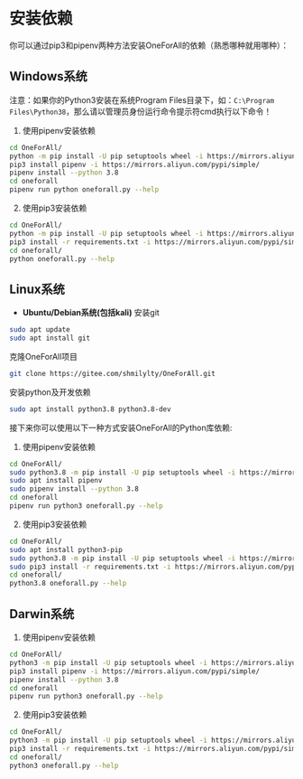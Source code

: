 # 安装依赖

你可以通过pip3和pipenv两种方法安装OneForAll的依赖（熟悉哪种就用哪种）：

## Windows系统

注意：如果你的Python3安装在系统Program Files目录下，如：`C:\Program Files\Python38`，那么请以管理员身份运行命令提示符cmd执行以下命令！

1. 使用pipenv安装依赖
```bash
cd OneForAll/
python -m pip install -U pip setuptools wheel -i https://mirrors.aliyun.com/pypi/simple/
pip3 install pipenv -i https://mirrors.aliyun.com/pypi/simple/
pipenv install --python 3.8
cd oneforall
pipenv run python oneforall.py --help
```

2. 使用pip3安装依赖
```bash
cd OneForAll/
python -m pip install -U pip setuptools wheel -i https://mirrors.aliyun.com/pypi/simple/
pip3 install -r requirements.txt -i https://mirrors.aliyun.com/pypi/simple/
cd oneforall/
python oneforall.py --help
```
## Linux系统

* **Ubuntu/Debian系统(包括kali)**
安装git
```bash
sudo apt update
sudo apt install git
```

克隆OneForAll项目
```bash
git clone https://gitee.com/shmilylty/OneForAll.git
```

安装python及开发依赖
```bash
sudo apt install python3.8 python3.8-dev
```
接下来你可以使用以下一种方式安装OneForAll的Python库依赖:
1. 使用pipenv安装依赖
```bash
cd OneForAll/
sudo python3.8 -m pip install -U pip setuptools wheel -i https://mirrors.aliyun.com/pypi/simple/
sudo apt install pipenv
sudo pipenv install --python 3.8
cd oneforall
pipenv run python3 oneforall.py --help
```

2. 使用pip3安装依赖
```bash
cd OneForAll/
sudo apt install python3-pip
sudo python3.8 -m pip install -U pip setuptools wheel -i https://mirrors.aliyun.com/pypi/simple/
sudo pip3 install -r requirements.txt -i https://mirrors.aliyun.com/pypi/simple/
cd oneforall/
python3.8 oneforall.py --help
```
## Darwin系统

1. 使用pipenv安装依赖
```bash
cd OneForAll/
python3 -m pip install -U pip setuptools wheel -i https://mirrors.aliyun.com/pypi/simple/
pip3 install pipenv -i https://mirrors.aliyun.com/pypi/simple/
pipenv install --python 3.8
cd oneforall
pipenv run python3 oneforall.py --help
```

2. 使用pip3安装依赖
```bash
cd OneForAll/
python3 -m pip install -U pip setuptools wheel -i https://mirrors.aliyun.com/pypi/simple/
pip3 install -r requirements.txt -i https://mirrors.aliyun.com/pypi/simple/
cd oneforall/
python3 oneforall.py --help
```
